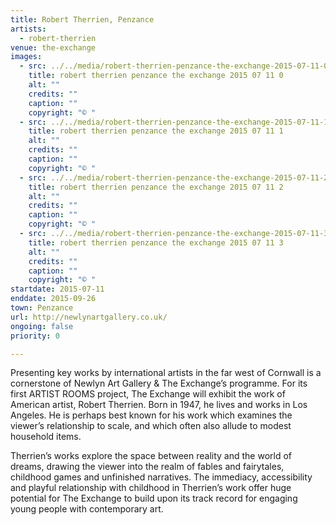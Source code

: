 ```yaml
---
title: Robert Therrien, Penzance
artists:
  - robert-therrien
venue: the-exchange
images:
  - src: ../../media/robert-therrien-penzance-the-exchange-2015-07-11-0.webp
    title: robert therrien penzance the exchange 2015 07 11 0
    alt: ""
    credits: ""
    caption: ""
    copyright: "© "
  - src: ../../media/robert-therrien-penzance-the-exchange-2015-07-11-1.webp
    title: robert therrien penzance the exchange 2015 07 11 1
    alt: ""
    credits: ""
    caption: ""
    copyright: "© "
  - src: ../../media/robert-therrien-penzance-the-exchange-2015-07-11-2.webp
    title: robert therrien penzance the exchange 2015 07 11 2
    alt: ""
    credits: ""
    caption: ""
    copyright: "© "
  - src: ../../media/robert-therrien-penzance-the-exchange-2015-07-11-3.webp
    title: robert therrien penzance the exchange 2015 07 11 3
    alt: ""
    credits: ""
    caption: ""
    copyright: "© "
startdate: 2015-07-11
enddate: 2015-09-26
town: Penzance
url: http://newlynartgallery.co.uk/
ongoing: false
priority: 0

---
```


Presenting key works by international artists in the far west of Cornwall is a cornerstone of Newlyn Art Gallery & The Exchange’s programme. For its first ARTIST ROOMS project, The Exchange will exhibit the work of American artist, Robert Therrien. Born in 1947, he lives and works in Los Angeles. He is perhaps best known for his work which examines the viewer’s relationship to scale, and which often also allude to modest household items.



Therrien’s works explore the space between reality and the world of dreams, drawing the viewer into the realm of fables and fairytales, childhood games and unfinished narratives. The immediacy, accessibility and playful relationship with childhood in Therrien’s work offer huge potential for The Exchange to build upon its track record for engaging young people with contemporary art.

